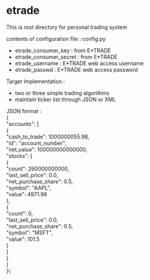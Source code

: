 etrade
======

This is root directory for personal trading system

contents of configuration file : config.py
* etrade_consumer_key : from E*TRADE
* etrade_consumer_secret : from E*TRADE
* etrade_username : E*TRADE web access username
* etrade_passwd : E*TRADE web access password

Target Implementation :
* two or three simple trading algorithms
* maintain ticker list through JSON or XML

JSON format : <br/>
{\
  "accounts": [\
    {\
      "cash_to_trade": 1000000055.98,\
      "id": "account_number",\
      "net_value": 100000000000000,\
      "stocks": [\
        {\
          "count": 260000000000,\
          "last_sell_price": 0.0,\
          "net_purchase_share": 0.5,\
          "symbol": "AAPL",\
          "value": 4971.98\
        },\
        {\
          "count": 0,\
          "last_sell_price": 0.0,\
          "net_purchase_share": 0.5,\
          "symbol": "MSFT",\
          "value": 101.5\
        }\
      ]\
    }\
]\
}\

